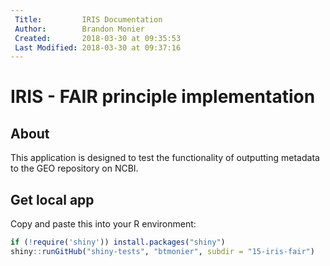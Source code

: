 ```yaml
---
 Title:         IRIS Documentation
 Author:        Brandon Monier
 Created:       2018-03-30 at 09:35:53
 Last Modified: 2018-03-30 at 09:37:16
---
```


# IRIS - FAIR principle implementation

## About
This application is designed to test the functionality of outputting 
metadata to the GEO repository on NCBI.

## Get local app
Copy and paste this into your R environment:

``` r
if (!require('shiny')) install.packages("shiny")
shiny::runGitHub("shiny-tests", "btmonier", subdir = "15-iris-fair")
```